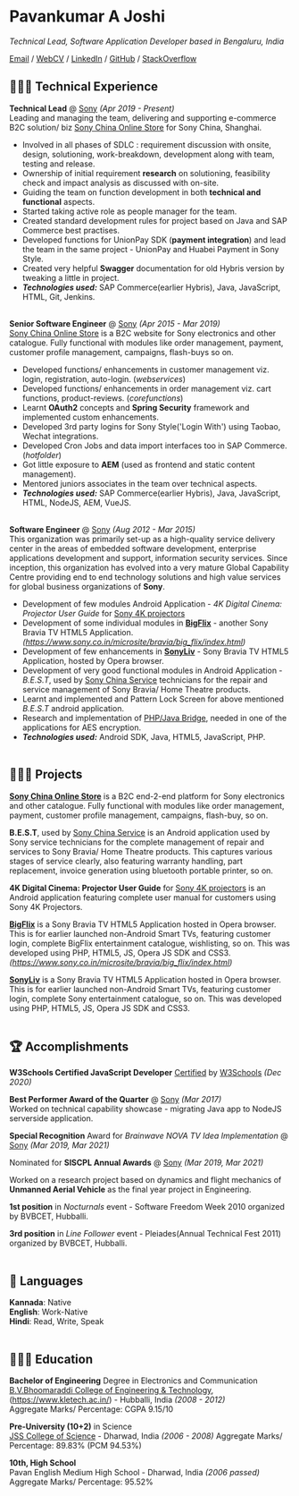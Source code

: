 # Pavankumar A Joshi

_Technical Lead, Software Application Developer based in Bengaluru, India_ <br>

[Email](mailto:pjpavan2@gmail.com) / [WebCV](https://pavanjoshi.github.io/) / [LinkedIn](https://www.linkedin.com/in/pavankumarajoshi/) / [GitHub](https://github.com/pavanjoshi/) / [StackOverflow](https://stackoverflow.com/users/2049411/pavanjoshi/)

## 👩🏼‍💻 Technical Experience

**Technical Lead** @ [Sony](https://www.sonyindiasoftware.co.in/) _(Apr 2019 - Present)_ <br>
Leading and managing the team, delivering and supporting e-commerce B2C solution/ biz [Sony China Online Store](https://www.sonystyle.com.cn/) for Sony China, Shanghai.
  - Involved in all phases of SDLC : requirement discussion with onsite, design, solutioning, work-breakdown, development along with team, testing and release.
  - Ownership of initial requirement **research** on solutioning, feasibility check and impact analysis as discussed with on-site.
  - Guiding the team on function development in both **technical and functional** aspects.
  - Started taking active role as people manager for the team.
  - Created standard development rules for project based on Java and SAP Commerce best practises.
  - Developed functions for UnionPay SDK (**payment integration**) and lead the team in the same project - UnionPay and Huabei Payment in Sony Style.
  - Created very helpful **Swagger** documentation for old Hybris version by tweaking a little in project.
  - **_Technologies used:_** SAP Commerce(earlier Hybris), Java, JavaScript, HTML, Git, Jenkins.
<br><br>

**Senior Software Engineer** @ [Sony](https://www.sonyindiasoftware.co.in/) _(Apr 2015 - Mar 2019)_ <br>
[Sony China Online Store](https://www.sonystyle.com.cn/) is a B2C website for Sony electronics and other catalogue. Fully functional with modules like order management, payment, customer profile management, campaigns, flash-buys so on. 
  - Developed functions/ enhancements in customer management viz. login, registration, auto-login. (_webservices_)
  - Developed functions/ enhancements in order management viz. cart functions, product-reviews. (_corefunctions_)
  - Learnt **OAuth2** concepts and **Spring Security** framework and implemented custom enhancements.
  - Developed 3rd party logins for Sony Style('Login With') using Taobao, Wechat integrations.
  - Developed Cron Jobs and data import interfaces too in SAP Commerce. (_hotfolder_)
  - Got little exposure to **AEM** (used as frontend and static content management).
  - Mentored juniors associates in the team over technical aspects.
  - **_Technologies used:_** SAP Commerce(earlier Hybris), Java, JavaScript, HTML, NodeJS, AEM, VueJS.
<br><br>

**Software Engineer** @ [Sony](https://www.sonyindiasoftware.co.in/) _(Aug 2012 - Mar 2015)_ <br>
This organization was primarily set-up as a high-quality service delivery center in the areas of embedded software development, enterprise applications development and support, information security services. Since inception, this organization has evolved into a very mature Global Capability Centre providing end to end technology solutions and high value services for global business organizations of **Sony**.
  - Development of few modules Android Application - _4K Digital Cinema: Projector User Guide_ for [Sony 4K projectors](https://pro.sony/ue_US/products/digital-cinema-projection/)
  - Development of some individual modules in [**BigFlix**](https://bravia.bigflix.com/) - another Sony Bravia TV HTML5 Application. _(https://www.sony.co.in/microsite/bravia/big_flix/index.html)_
  - Development of few enhancements in [**SonyLiv**](https://bravia.sonyliv.com/) - Sony Bravia TV HTML5 Application, hosted by Opera browser.
  - Development of very good functional modules in Android Application - _B.E.S.T_, used by [Sony China Service](https://service.sony.com.cn/) technicians for the repair and service management of Sony Bravia/ Home Theatre products.
  - Learnt and implemented and Pattern Lock Screen for above mentioned _B.E.S.T_ android application.
  - Research and implementation of [PHP/Java Bridge](http://php-java-bridge.sourceforge.net/pjb/), needed in one of the applications for AES encryption.
  - **_Technologies used:_** Android SDK, Java, HTML5, JavaScript, PHP.
<br><br>
    
## 👩🏼‍💻 Projects

**[Sony China Online Store](https://www.sonystyle.com.cn/)** is a B2C end-2-end platform for Sony electronics and other catalogue. Fully functional with modules like order management, payment, customer profile management, campaigns, flash-buy, so on.

**B.E.S.T**, used by [Sony China Service](https://service.sony.com.cn/) is an Android application used by Sony service technicians for the complete management of repair and services to Sony Bravia/ Home Theatre products. This captures various stages of service clearly, also featuring warranty handling, part replacement, invoice generation using bluetooth portable printer, so on.

**4K Digital Cinema: Projector User Guide** for [Sony 4K projectors](https://pro.sony/ue_US/products/digital-cinema-projection/) is an Android application featuring complete user manual for customers using Sony 4K Projectors.

**[BigFlix](https://bravia.bigflix.com/)** is a Sony Bravia TV HTML5 Application hosted in Opera browser. This is for earlier launched non-Android Smart TVs, featuring customer login, complete BigFlix entertainment catalogue, wishlisting, so on. This was developed using PHP, HTML5, JS, Opera JS SDK and CSS3. 
_(https://www.sony.co.in/microsite/bravia/big_flix/index.html)_

**[SonyLiv](https://bravia.sonyliv.com/)** is a Sony Bravia TV HTML5 Application hosted in Opera browser. This is for earlier launched non-Android Smart TVs, featuring customer login, complete Sony entertainment catalogue, so on. This was developed using PHP, HTML5, JS, Opera JS SDK and CSS3. 
<br><br>

## 🏆 Accomplishments

**W3Schools Certified JavaScript Developer** [Certified](https://certification.w3schools.com/w3certified.asp?id=12498382) by [W3Schools](https://www.w3schools.com/) _(Dec 2020)_

**Best Performer Award of the Quarter** @ [Sony](https://www.sonyindiasoftware.co.in/) _(Mar 2017)_ <br>
Worked on technical capability showcase - migrating Java app to NodeJS serverside application.

**Special Recognition** Award for _Brainwave NOVA TV Idea Implementation_ @ [Sony](https://www.sonyindiasoftware.co.in/) _(Mar 2019, Mar 2021)_

Nominated for **SISCPL Annual Awards** @ [Sony](https://www.sonyindiasoftware.co.in/) _(Mar 2019, Mar 2021)_

Worked on a research project based on dynamics and flight mechanics of **Unmanned Aerial Vehicle** as the final year project in Engineering.

**1st position** in _Nocturnals_ event - Software Freedom Week 2010 organized by BVBCET, Hubballi.

**3rd position** in _Line Follower_ event - Pleiades(Annual Technical Fest 2011) organized by BVBCET, Hubballi.
<br><br>

## 💬 Languages

**Kannada**: Native <br>
**English**: Work-Native <br>
**Hindi**: Read, Write, Speak
<br><br>

## 👩🏼‍🎓 Education

**Bachelor of Engineering** Degree in Electronics and Communication<br>
[B.V.Bhoomaraddi College of Engineering & Technology](https://www.bvb.edu/), (https://www.kletech.ac.in/) - Hubballi, India _(2008 - 2012)_ <br>
Aggregate Marks/ Percentage: CGPA 9.15/10 <br>

**Pre-University (10+2)** in Science<br>
[JSS College of Science](http://jsscollegedharwad.org/) - Dharwad, India _(2006 - 2008)_
Aggregate Marks/ Percentage: 89.83% (PCM 94.53%) <br>

**10th, High School**<br>
Pavan English Medium High School - Dharwad, India _(2006 passed)_
Aggregate Marks/ Percentage: 95.52%
<br><br>
